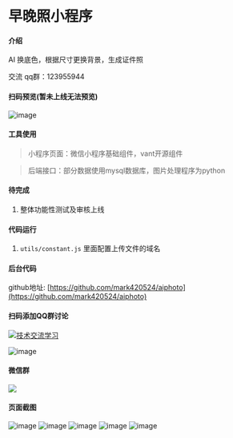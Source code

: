 # 早晚照小程序



#### 介绍
AI 换底色，根据尺寸更换背景，生成证件照


交流 qq群：123955944


#### 扫码预览(暂未上线无法预览)

![image](screenshot/zaowanzhao.jpg)

#### 工具使用

> 小程序页面：微信小程序基础组件，vant开源组件

> 后端接口：部分数据使用mysql数据库，图片处理程序为python

#### 待完成

1. 整体功能性测试及审核上线

#### 代码运行

1. `utils/constant.js` 里面配置上传文件的域名

#### 后台代码

github地址: [https://github.com/mark420524/aiphoto](https://github.com/mark420524/aiphoto)

#### 扫码添加QQ群讨论

<a target="_blank" href="https://qm.qq.com/cgi-bin/qm/qr?k=oH2Uv8YJ5URz81DsRK-cZ-BpONQM6BRg&jump_from=webapi"><img border="0" src="http://pub.idqqimg.com/wpa/images/group.png" alt="技术交流学习" title="技术交流学习"></a>

![image](screenshot/3.png)

#### 微信群

![](screenshot/4.png)

#### 页面截图

![image](screenshot/5.png)
![image](screenshot/6.png)
![image](screenshot/7.png)
![image](screenshot/8.png)
![image](screenshot/9.png)